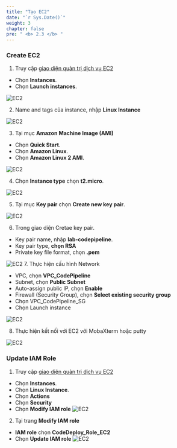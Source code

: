 ```yaml
---
title: "Tạo EC2"
date: "`r Sys.Date()`"
weight: 3
chapter: false
pre: " <b> 2.3 </b> "
---
```


### Create EC2

1. Truy cập [giao diện quản trị dịch vụ EC2](https://ap-southeast-1.console.aws.amazon.com/ec2/home)

- Chọn **Instances**.
- Chọn **Launch instances**.

![EC2](/images/2.prerequisite/001-createec2.png)

2. Name and tags của instance, nhập **Linux Instance**

![EC2](/images/2.prerequisite/002-createec2.png)

3. Tại mục **Amazon Machine Image (AMI)**

- Chọn **Quick Start**.
- Chọn **Amazon Linux**.
- Chọn **Amazon Linux 2 AMI**.

![EC2](/images/2.prerequisite/003-createec2.png)

4. Chọn **Instance type** chọn **t2.micro**.

![EC2](/images/2.prerequisite/004-createec2.png)

5. Tại mục **Key pair** chọn **Create new key pair**.

![EC2](/images/2.prerequisite/001-createkeypair.png)

6. Trong giao diện Cretae key pair.

- Key pair name, nhập **lab-codepipeline**.
- Key pair type, **chọn RSA**
- Private key file format, chọn **.pem**

![EC2](/images/2.prerequisite/002-createkeypair.png) 7. Thực hiện cấu hình Network

- VPC, chọn **VPC_CodePipeline**
- Subnet, chọn **Public Subnet**
- Auto-assign public IP, chọn **Enable**
- Firewall (Security Group), chọn **Select existing security group**
- Chọn VPC_CodePipeline_SG
- Chọn Launch instance

![EC2](/images/2.prerequisite/005-createec2.png)

8. Thực hiện kết nối với EC2 với MobaXterm hoặc putty

![EC2](/images/2.prerequisite/001-connectec2.png)

### Update IAM Role

1. Truy cập [giao diện quản trị dịch vụ EC2](https://ap-southeast-1.console.aws.amazon.com/ec2/home)

- Chọn **Instances**.
- Chọn **Linux Instance**.
- Chọn **Actions**
- Chọn **Security**
- Chọn **Modify IAM role**
  ![EC2](/images/2.prerequisite/001-updateiamec2.png)

2. Tại trang **Modify IAM role**

- **IAM role** chọn **CodeDeploy_Role_EC2**
- Chọn **Update IAM role**
  ![EC2](/images/2.prerequisite/002-updateiamec2.png)
